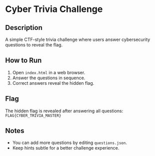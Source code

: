 # Cyber Trivia Challenge

## Description
A simple CTF-style trivia challenge where users answer cybersecurity questions to reveal the flag.

## How to Run
1. Open `index.html` in a web browser.
2. Answer the questions in sequence.
3. Correct answers reveal the hidden flag.

## Flag
The hidden flag is revealed after answering all questions: `FLAG{CYBER_TRIVIA_MASTER}`

## Notes
- You can add more questions by editing `questions.json`.
- Keep hints subtle for a better challenge experience.
